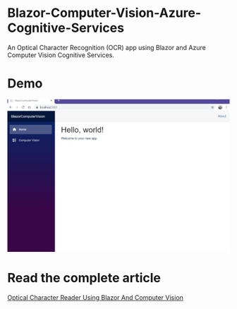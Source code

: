 # Blazor-Computer-Vision-Azure-Cognitive-Services

An Optical Character Recognition (OCR) app using Blazor and Azure Computer Vision Cognitive Services.

# Demo

![BlazorComputerVision](https://github.com/AnkitSharma-007/Blazor-Computer-Vision-Azure-Cognitive-Services/blob/master/Output/BlazorComputerVision.gif)

# Read the complete article
[Optical Character Reader Using Blazor And Computer Vision](https://ankitsharmablogs.com/optical-character-reader-using-blazor-and-computer-vision/)
